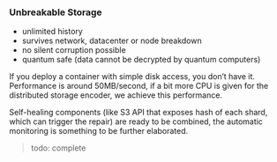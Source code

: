 
### Unbreakable Storage

- unlimited history
- survives network, datacenter or node breakdown
- no silent corruption possible
- quantum safe (data cannot be decrypted by quantum computers)
    
If you deploy a container with simple disk access, you don’t have it. 
Performance is around 50MB/second, if a bit more CPU is given for the distributed storage encoder, we achieve this performance. 
  
Self-healing components (like S3 API that exposes hash of each shard, which can trigger the repair) are ready to be combined, the automatic monitoring is something to be further elaborated. 

>todo: complete